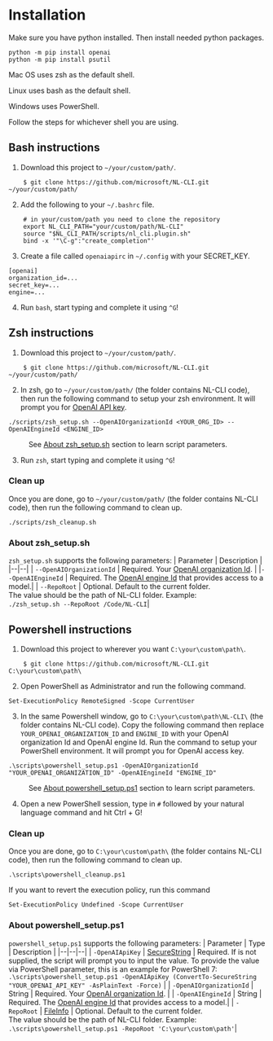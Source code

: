 # Installation

Make sure you have python installed. Then install needed python packages.

```
python -m pip install openai
python -m pip install psutil
```

Mac OS uses zsh as the default shell.

Linux uses bash as the default shell.

Windows uses PowerShell.

Follow the steps for whichever shell you are using. 


## Bash instructions


1. Download this project to `~/your/custom/path/`.

```
    $ git clone https://github.com/microsoft/NL-CLI.git ~/your/custom/path/
```

2. Add the following to your `~/.bashrc` file.

```
    # in your/custom/path you need to clone the repository
    export NL_CLI_PATH="your/custom/path/NL-CLI"
    source "$NL_CLI_PATH/scripts/nl_cli.plugin.sh"
    bind -x '"\C-g":"create_completion"'
```

3. Create a file called `openaiapirc` in `~/.config` with your SECRET_KEY.

```
[openai]
organization_id=...
secret_key=...
engine=...
```

4. Run `bash`, start typing and complete it using `^G`!

## Zsh instructions


1. Download this project to `~/your/custom/path/`.

```
    $ git clone https://github.com/microsoft/NL-CLI.git ~/your/custom/path/
```

2. In zsh, go to `~/your/custom/path/` (the folder contains NL-CLI code), then run the following command to setup your zsh environment. It will prompt you for [OpenAI API key]((https://beta.openai.com/account/api-keys)).

```
./scripts/zsh_setup.sh --OpenAIOrganizationId <YOUR_ORG_ID> --OpenAIEngineId <ENGINE_ID>
```
&nbsp;&nbsp;&nbsp;&nbsp;&nbsp;&nbsp;&nbsp;&nbsp;&nbsp;&nbsp;See [About zsh_setup.sh](#about-zshsetupsh) section to learn script parameters.

3. Run `zsh`, start typing and complete it using `^G`!

### Clean up
Once you are done, go to `~/your/custom/path/` (the folder contains NL-CLI code), then run the following command to clean up.
```
./scripts/zsh_cleanup.sh
```

### About zsh_setup.sh
`zsh_setup.sh` supports the following parameters:
| Parameter | Description |
|--|--|
| `--OpenAIOrganizationId` | Required. Your [OpenAI organization Id](https://beta.openai.com/account/org-settings). |
|`--OpenAIEngineId` | Required. The [OpenAI engine Id](https://beta.openai.com/docs/engines/codex-series-private-beta) that provides access to a model.|
| `--RepoRoot` | Optional. Default to the current folder.<br/>The value should be the path of NL-CLI folder. Example:<br/>`./zsh_setup.sh --RepoRoot /Code/NL-CLI`|

## Powershell instructions

1. Download this project to wherever you want `C:\your\custom\path\`.

```
    $ git clone https://github.com/microsoft/NL-CLI.git C:\your\custom\path\
```

2. Open PowerShell as Administrator and run the following command.

```
Set-ExecutionPolicy RemoteSigned -Scope CurrentUser
```


3. In the same Powershell window, go to `C:\your\custom\path\NL-CLI\` (the folder contains NL-CLI code). Copy the following command then replace `YOUR_OPENAI_ORGANIZATION_ID` and `ENGINE_ID` with your OpenAI organization Id and OpenAI engine Id. Run the command to setup your PowerShell environment. It will prompt you for OpenAI access key.

```
.\scripts\powershell_setup.ps1 -OpenAIOrganizationId "YOUR_OPENAI_ORGANIZATION_ID" -OpenAIEngineId "ENGINE_ID"
```
&nbsp;&nbsp;&nbsp;&nbsp;&nbsp;&nbsp;&nbsp;&nbsp;&nbsp;&nbsp;See [About powershell_setup.ps1](#about-powershell_setupps1) section to learn script parameters.

4. Open a new PowerShell session, type in `#` followed by your natural language command and hit Ctrl + G!

### Clean up
Once you are done, go to `C:\your\custom\path\` (the folder contains NL-CLI code), then run the following command to clean up.
```
.\scripts\powershell_cleanup.ps1
```

If you want to revert the execution policy, run this command
```
Set-ExecutionPolicy Undefined -Scope CurrentUser
```

### About powershell_setup.ps1
`powershell_setup.ps1` supports the following parameters:
| Parameter | Type | Description |
|--|--|--|
| `-OpenAIApiKey` | [SecureString](https://docs.microsoft.com/en-us/dotnet/api/system.security.securestring) | Required. If is not supplied, the script will prompt you to input the value. To provide the value via PowerShell parameter, this is an example for PowerShell 7: <br/> `.\scripts\powershell_setup.ps1 -OpenAIApiKey (ConvertTo-SecureString "YOUR_OPENAI_API_KEY" -AsPlainText -Force)` | 
| `-OpenAIOrganizationId` | String | Required. Your [OpenAI organization Id](https://beta.openai.com/account/org-settings). |
| `-OpenAIEngineId` | String | Required. The [OpenAI engine Id](https://beta.openai.com/docs/engines/codex-series-private-beta) that provides access to a model.|
| `-RepoRoot` | [FileInfo](https://docs.microsoft.com/en-us/dotnet/api/system.io.fileinfo) | Optional. Default to the current folder.<br>The value should be the path of NL-CLI folder. Example:<br/>`.\scripts\powershell_setup.ps1 -RepoRoot 'C:\your\custom\path'`|
